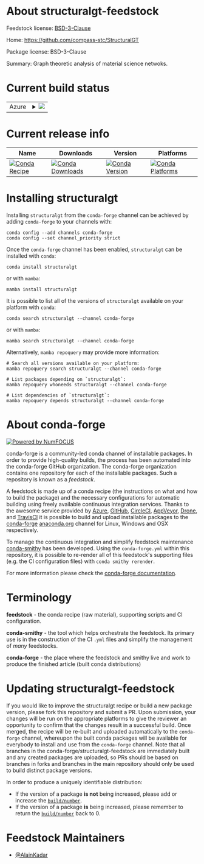 About structuralgt-feedstock
============================

Feedstock license: [BSD-3-Clause](https://github.com/conda-forge/StructuralGT-feedstock/blob/main/LICENSE.txt)

Home: https://github.com/compass-stc/StructuralGT

Package license: BSD-3-Clause

Summary: Graph theoretic analysis of material science netwoks.

Current build status
====================


<table>
    
  <tr>
    <td>Azure</td>
    <td>
      <details>
        <summary>
          <a href="https://dev.azure.com/conda-forge/feedstock-builds/_build/latest?definitionId=24931&branchName=main">
            <img src="https://dev.azure.com/conda-forge/feedstock-builds/_apis/build/status/StructuralGT-feedstock?branchName=main">
          </a>
        </summary>
        <table>
          <thead><tr><th>Variant</th><th>Status</th></tr></thead>
          <tbody><tr>
              <td>linux_64_python3.12.____cpython</td>
              <td>
                <a href="https://dev.azure.com/conda-forge/feedstock-builds/_build/latest?definitionId=24931&branchName=main">
                  <img src="https://dev.azure.com/conda-forge/feedstock-builds/_apis/build/status/StructuralGT-feedstock?branchName=main&jobName=linux&configuration=linux%20linux_64_python3.12.____cpython" alt="variant">
                </a>
              </td>
            </tr><tr>
              <td>osx_64_python3.12.____cpython</td>
              <td>
                <a href="https://dev.azure.com/conda-forge/feedstock-builds/_build/latest?definitionId=24931&branchName=main">
                  <img src="https://dev.azure.com/conda-forge/feedstock-builds/_apis/build/status/StructuralGT-feedstock?branchName=main&jobName=osx&configuration=osx%20osx_64_python3.12.____cpython" alt="variant">
                </a>
              </td>
            </tr><tr>
              <td>osx_arm64_python3.12.____cpython</td>
              <td>
                <a href="https://dev.azure.com/conda-forge/feedstock-builds/_build/latest?definitionId=24931&branchName=main">
                  <img src="https://dev.azure.com/conda-forge/feedstock-builds/_apis/build/status/StructuralGT-feedstock?branchName=main&jobName=osx&configuration=osx%20osx_arm64_python3.12.____cpython" alt="variant">
                </a>
              </td>
            </tr><tr>
              <td>win_64_python3.12.____cpython</td>
              <td>
                <a href="https://dev.azure.com/conda-forge/feedstock-builds/_build/latest?definitionId=24931&branchName=main">
                  <img src="https://dev.azure.com/conda-forge/feedstock-builds/_apis/build/status/StructuralGT-feedstock?branchName=main&jobName=win&configuration=win%20win_64_python3.12.____cpython" alt="variant">
                </a>
              </td>
            </tr>
          </tbody>
        </table>
      </details>
    </td>
  </tr>
</table>

Current release info
====================

| Name | Downloads | Version | Platforms |
| --- | --- | --- | --- |
| [![Conda Recipe](https://img.shields.io/badge/recipe-structuralgt-green.svg)](https://anaconda.org/conda-forge/structuralgt) | [![Conda Downloads](https://img.shields.io/conda/dn/conda-forge/structuralgt.svg)](https://anaconda.org/conda-forge/structuralgt) | [![Conda Version](https://img.shields.io/conda/vn/conda-forge/structuralgt.svg)](https://anaconda.org/conda-forge/structuralgt) | [![Conda Platforms](https://img.shields.io/conda/pn/conda-forge/structuralgt.svg)](https://anaconda.org/conda-forge/structuralgt) |

Installing structuralgt
=======================

Installing `structuralgt` from the `conda-forge` channel can be achieved by adding `conda-forge` to your channels with:

```
conda config --add channels conda-forge
conda config --set channel_priority strict
```

Once the `conda-forge` channel has been enabled, `structuralgt` can be installed with `conda`:

```
conda install structuralgt
```

or with `mamba`:

```
mamba install structuralgt
```

It is possible to list all of the versions of `structuralgt` available on your platform with `conda`:

```
conda search structuralgt --channel conda-forge
```

or with `mamba`:

```
mamba search structuralgt --channel conda-forge
```

Alternatively, `mamba repoquery` may provide more information:

```
# Search all versions available on your platform:
mamba repoquery search structuralgt --channel conda-forge

# List packages depending on `structuralgt`:
mamba repoquery whoneeds structuralgt --channel conda-forge

# List dependencies of `structuralgt`:
mamba repoquery depends structuralgt --channel conda-forge
```


About conda-forge
=================

[![Powered by
NumFOCUS](https://img.shields.io/badge/powered%20by-NumFOCUS-orange.svg?style=flat&colorA=E1523D&colorB=007D8A)](https://numfocus.org)

conda-forge is a community-led conda channel of installable packages.
In order to provide high-quality builds, the process has been automated into the
conda-forge GitHub organization. The conda-forge organization contains one repository
for each of the installable packages. Such a repository is known as a *feedstock*.

A feedstock is made up of a conda recipe (the instructions on what and how to build
the package) and the necessary configurations for automatic building using freely
available continuous integration services. Thanks to the awesome service provided by
[Azure](https://azure.microsoft.com/en-us/services/devops/), [GitHub](https://github.com/),
[CircleCI](https://circleci.com/), [AppVeyor](https://www.appveyor.com/),
[Drone](https://cloud.drone.io/welcome), and [TravisCI](https://travis-ci.com/)
it is possible to build and upload installable packages to the
[conda-forge](https://anaconda.org/conda-forge) [anaconda.org](https://anaconda.org/)
channel for Linux, Windows and OSX respectively.

To manage the continuous integration and simplify feedstock maintenance
[conda-smithy](https://github.com/conda-forge/conda-smithy) has been developed.
Using the ``conda-forge.yml`` within this repository, it is possible to re-render all of
this feedstock's supporting files (e.g. the CI configuration files) with ``conda smithy rerender``.

For more information please check the [conda-forge documentation](https://conda-forge.org/docs/).

Terminology
===========

**feedstock** - the conda recipe (raw material), supporting scripts and CI configuration.

**conda-smithy** - the tool which helps orchestrate the feedstock.
                   Its primary use is in the construction of the CI ``.yml`` files
                   and simplify the management of *many* feedstocks.

**conda-forge** - the place where the feedstock and smithy live and work to
                  produce the finished article (built conda distributions)


Updating structuralgt-feedstock
===============================

If you would like to improve the structuralgt recipe or build a new
package version, please fork this repository and submit a PR. Upon submission,
your changes will be run on the appropriate platforms to give the reviewer an
opportunity to confirm that the changes result in a successful build. Once
merged, the recipe will be re-built and uploaded automatically to the
`conda-forge` channel, whereupon the built conda packages will be available for
everybody to install and use from the `conda-forge` channel.
Note that all branches in the conda-forge/structuralgt-feedstock are
immediately built and any created packages are uploaded, so PRs should be based
on branches in forks and branches in the main repository should only be used to
build distinct package versions.

In order to produce a uniquely identifiable distribution:
 * If the version of a package **is not** being increased, please add or increase
   the [``build/number``](https://docs.conda.io/projects/conda-build/en/latest/resources/define-metadata.html#build-number-and-string).
 * If the version of a package **is** being increased, please remember to return
   the [``build/number``](https://docs.conda.io/projects/conda-build/en/latest/resources/define-metadata.html#build-number-and-string)
   back to 0.

Feedstock Maintainers
=====================

* [@AlainKadar](https://github.com/AlainKadar/)

